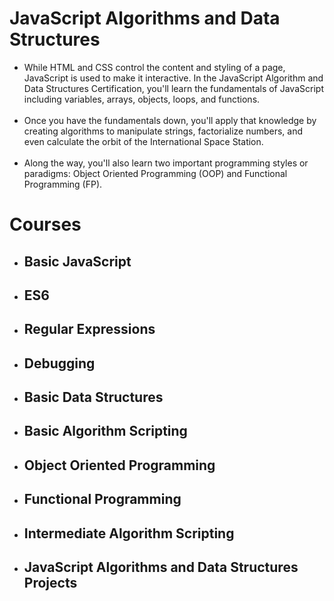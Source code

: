 # JavaScript Algorithms and Data Structures

* While HTML and CSS control the content and styling of a page, JavaScript is used to make it interactive. In the JavaScript Algorithm and Data Structures Certification, you'll learn the fundamentals of JavaScript including variables, arrays, objects, loops, and functions.
<br><br>
* Once you have the fundamentals down, you'll apply that knowledge by creating algorithms to manipulate strings, factorialize numbers, and even calculate the orbit of the International Space Station.
<br><br>
* Along the way, you'll also learn two important programming styles or paradigms: Object Oriented Programming (OOP) and Functional Programming (FP).


# Courses

* ## Basic JavaScript
* ## ES6
* ## Regular Expressions
* ## Debugging
* ## Basic Data Structures
* ## Basic Algorithm Scripting
* ## Object Oriented Programming
* ## Functional Programming
* ## Intermediate Algorithm Scripting
* ## JavaScript Algorithms and Data Structures Projects